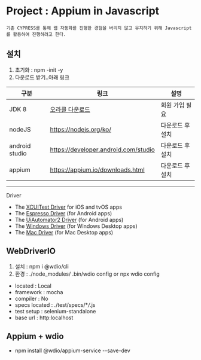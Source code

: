 # Project : Appium in Javascript

```
기존 CYPRESS를 통해 웹 자동화를 진행한 경험을 버리지 않고 유지하기 위해 Javascript를 활용하여 진행하려고 한다.

```

## 설치

1. 초기화 : npm -init -y
2. 다운로드 받기..아래 링크

| 구분           | 링크                                                                                             | 설명             |
| -------------- | ------------------------------------------------------------------------------------------------ | ---------------- |
| JDK 8          | [오라클 다운로드](https://www.oracle.com/kr/java/technologies/javase/javase-jdk8-downloads.html) | 회원 가입 필요   |
| nodeJS         | https://nodejs.org/ko/                                                                           | 다운로드 후 설치 |
| android studio | https://developer.android.com/studio                                                             | 다운로드 후 설치 |
| appium         | https://appium.io/downloads.html                                                                 | 다운로드 후 설치 |

---

Driver

- The [XCUITest Driver](https://appium.io/docs/en/drivers/ios-xcuitest/index.html) for iOS and tvOS apps
- The [Espresso Driver](https://appium.io/docs/en/drivers/android-espresso/index.html) (for Android apps)
- The [UiAutomator2 Driver](https://appium.io/docs/en/drivers/android-uiautomator2/index.html) (for Android apps)
- The [Windows Driver](https://appium.io/docs/en/drivers/windows/index.html) (for Windows Desktop apps)
- The [Mac Driver](https://appium.io/docs/en/drivers/mac/index.html) (for Mac Desktop apps)

## WebDriverIO

1. 설치 : npm i @wdio/cli
2. 환경 : ./node_modules/ .bin/wdio config or npx wdio config

- located : Local
- framework : mocha
- compiler : No
- specs located : ./test/specs/\*_/_.js
- test setup : selenium-standalone
- base url : http:localhost

## Appium + wdio

- npm install @wdio/appium-service --save-dev
